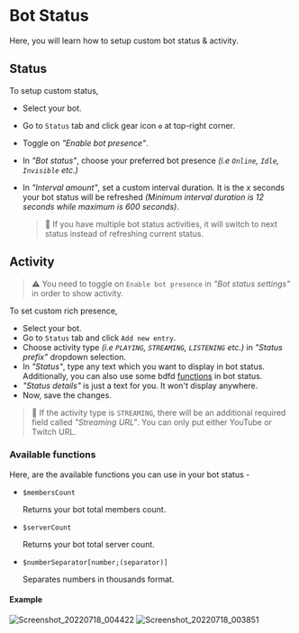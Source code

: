 # Bot Status
Here, you will learn how to setup custom bot status & activity.

## Status
To setup custom status,
- Select your bot.
- Go to `Status` tab and click gear icon `⚙️` at top-right corner.
- Toggle on *"Enable bot presence"*.
- In *"Bot status"*, choose your preferred bot presence _(i.e `Online`, `Idle`, `Invisible` etc.)_
- In *"Interval amount"*, set a custom interval duration. It is the _x_ seconds your bot status will be refreshed _(Minimum interval duration is 12 seconds while maximum is 600 seconds)_.

    > 📝 If you have multiple bot status activities, it will switch to next status instead of refreshing current status.

## Activity
> ⚠️ You need to toggle on `Enable bot presence` in *"Bot status settings"* in order to show activity.

To set custom rich presence,
- Select your bot.
- Go to `Status` tab and click `Add new entry`.
- Choose activity type _(i.e `PLAYING`, `STREAMING`, `LISTENING` etc.)_ in *"Status prefix"* dropdown selection.
- In *"Status"*, type any text which you want to display in bot status. Additionally, you can also use some bdfd [functions](#available-functions) in bot status.
- *"Status details"* is just a text for you. It won't display anywhere.
- Now, save the changes.

> 📝 If the activity type is `STREAMING`, there will be an additional required field called *"Streaming URL"*. You can only put either YouTube or Twitch URL.

### Available functions
Here, are the available functions you can use in your bot status -

- `$membersCount`

    Returns your bot total members count.
- `$serverCount`

    Returns your bot total server count.
- `$numberSeparator[number;(separator)]`

    Separates numbers in thousands format.

#### Example
![Screenshot_20220718_004422](https://user-images.githubusercontent.com/95774950/179421363-05c2a0e0-a686-4ee8-9745-e5df4fcb11f6.png)
![Screenshot_20220718_003851](https://user-images.githubusercontent.com/95774950/179421369-64e5fce9-9758-432f-ace6-600e322c2ccb.png)
